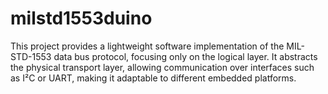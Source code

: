 # milstd1553duino
This project provides a lightweight software implementation of the MIL-STD-1553 data bus protocol, focusing only on the logical layer. It abstracts the physical transport layer, allowing communication over interfaces such as I²C or UART, making it adaptable to different embedded platforms.
